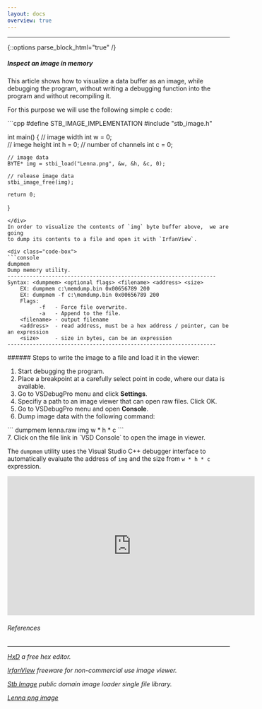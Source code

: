 ```yaml
---
layout: docs
overview: true
---
```


---
{::options parse_block_html="true" /}

##### Inspect an image in memory

This article shows how to visualize a data buffer as an image, while debugging the program,
without writing a debugging function into the program and without recompiling it.

For this purpose we will use the following simple c code:

<div class="code-box">
```cpp
#define STB_IMAGE_IMPLEMENTATION
#include "stb_image.h"

int main()
{
    // image width
    int w = 0;  
    // imege height
    int h = 0;
    // number of channels
    int c = 0;

    // image data
    BYTE* img = stbi_load("Lenna.png", &w, &h, &c, 0);

    // release image data
    stbi_image_free(img);

    return 0;
}
```
</div>
In order to visualize the contents of `img` byte buffer above,  we are going
to dump its contents to a file and open it with `IrfanView`.

<div class="code-box">
```console
dumpmem
Dump memory utility.
------------------------------------------------------------------
Syntax: <dumpmem> <optional flags> <filename> <address> <size>
	EX: dumpmem c:\memdump.bin 0x00656789 200
	EX: dumpmem -f c:\memdump.bin 0x00656789 200
	Flags:
		  -f   - Force file overwrite.
		  -a   - Append to the file.
	<filename> - output filename
	<address>  - read address, must be a hex address / pointer, can be an expression
	<size>     - size in bytes, can be an expression
------------------------------------------------------------------
```
</div>
###### Steps to write the image to a file and load it in the viewer:

1. Start debugging the program.
2. Place a breakpoint at a carefully select point in code, where our data is available.
3. Go to VSDebugPro menu and click **Settings**.
4. Specifiy a path to an image viewer that can open raw files. Click OK.
5. Go to VSDebugPro menu and open **Console**.
6. Dump image data with the following command:
<div class="code-box">
```
dumpmem lenna.raw img w * h * c
```
</div>
7. Click on the file link in `VSD Console` to open the image in viewer.

The `dumpmem` utility uses the Visual Studio C++ debugger interface to automatically evaluate
the address of `img` and the size from `w * h * c` expression.

<iframe width="560" height="315" src="https://www.youtube.com/embed/w9otfmAO46Q" frameborder="0" allow="autoplay; encrypted-media" allowfullscreen></iframe>

###### References

---

*[HxD](https://mh-nexus.de/en/hxd/) a free hex editor.*

*[IrfanView](https://www.irfanview.com/) freeware for non-commercial use image viewer.*

*[Stb Image](https://github.com/nothings/stb) public domain image loader single file library.*

*[Lenna png image](https://en.wikipedia.org/wiki/Lenna)*